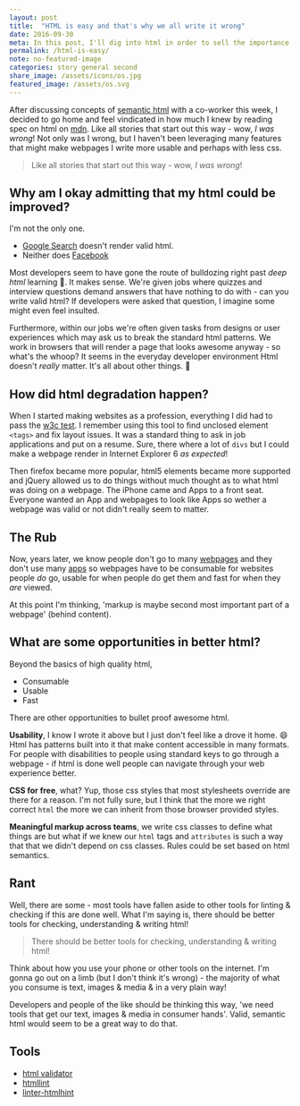 ```yaml
---
layout: post
title:  "HTML is easy and that's why we all write it wrong"
date: 2016-09-30
meta: In this post, I'll dig into html in order to sell the importance of understanding it
permalink: /html-is-easy/
note: no-featured-image
categories: story general second
share_image: /assets/icons/os.jpg
featured_image: /assets/os.svg
---
```


After discussing concepts of [semantic html](https://en.wikipedia.org/wiki/Semantic_HTML) with a co-worker this week, I decided to go home and feel vindicated in how much I knew by reading spec on html on [mdn](https://developer.mozilla.org/en-US/). Like all stories that start out this way - wow, _I was wrong_! Not only was I wrong, but I haven't been leveraging many features that might make webpages I write more usable and perhaps with less css.

> Like all stories that start out this way - wow, _I was wrong_!

## Why am I okay admitting that my html could be improved?

I'm not the only one. 

-   [Google Search](https://validator.w3.org/nu/?doc=https%3A%2F%2Fwww.google.com%2F) doesn't render valid html.
-   Neither does [Facebook](https://validator.w3.org/nu/?doc=https%3A%2F%2Fwww.facebook.com%2F)

Most developers seem to have gone the route of bulldozing right past _deep html_ learning 🚜. It makes sense. We're given jobs where quizzes and interview questions demand answers that have nothing to do with - can you write valid html? If developers were asked that question, I imagine some might even feel insulted. 

Furthermore, within our jobs we're often given tasks from designs or user experiences which may ask us to break the standard html patterns. We work in browsers that will render a page that looks awesome anyway - so what's the whoop? It seems in the everyday developer environment Html doesn't _really_ matter. It's all about other things. 🤔

## How did html degradation happen?

When I started making websites as a profession, everything I did had to pass the [w3c test](https://validator.w3.org/). I remember using this tool to find unclosed element `<tags>` and fix layout issues. It was a standard thing to ask in job applications and put on a resume. Sure, there where a lot of `divs` but I could make a webpage render in Internet Explorer 6 _as expected_!

Then firefox became more popular, html5 elements became more supported and jQuery allowed us to do things without much thought as to what html was doing on a webpage. The iPhone came and Apps to a front seat. Everyone wanted an App and webpages to look like Apps so wether a webpage was valid or not didn't really seem to matter.

## The Rub

Now, years later, we know people don't go to many [webpages](https://www.quora.com/How-many-webpages-does-an-average-user-visit-per-day) and they don't use many [apps](http://fortune.com/2015/09/24/apps-smartphone-facebook/) so webpages have to be consumable for websites people _do_ go, usable for when people do get them and fast for when they _are_ viewed. 

At this point I'm thinking, 'markup is maybe second most important part of a webpage' (behind content).

## What are some opportunities in better html?

Beyond the basics of high quality html,
-   Consumable
-   Usable
-   Fast

There are other opportunities to bullet proof awesome html.

**Usability**, I know I wrote it above but I just don't feel like a drove it home. 😄 Html has patterns built into it that make content accessible in many formats. For people with disabilities to people using standard keys to go through a webpage - if html is done well people can navigate through your web experience better. 

**CSS for free**, what? Yup, those css styles that most stylesheets override are there for a reason. I'm not fully sure, but I think that the more we right correct `html` the more we can inherit from those browser provided styles. 

**Meaningful markup across teams**, we write css classes to define what things are but what if we knew our `html` tags and `attributes` is such a way that that we didn't depend on css classes. Rules could be set based on html semantics. 

## Rant

Well, there are some - most tools have fallen aside to other tools for linting & checking if this are done well. What I'm saying is, there should be better tools for checking, understanding & writing html!

> There should be better tools for checking, understanding & writing html!

Think about how you use your phone or other tools on the internet. I'm gonna go out on a limb (but I don't think it's wrong) - the majority of what you consume is text, images & media & in a very plain way! 

Developers and people of the like should be thinking this way, 'we need tools that get our text, images & media in consumer hands'. Valid, semantic html would seem to be a great way to do that. 

## Tools

-   [html validator](https://validator.w3.org/)
-   [htmllint](https://github.com/htmllint/htmllint)
-   [linter-htmlhint](https://github.com/AtomLinter/linter-htmlhint)
